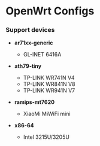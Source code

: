 # OpenWrt Configs

### Support devices

- **ar71xx-generic**
  - GL-INET 6416A

- **ath79-tiny**
  - TP-LINK WR741N V4
  - TP-LINK WR841N V8
  - TP-LINK WR941N V7

- **ramips-mt7620**
  - XiaoMi MiWiFi mini

- **x86-64**
  - Intel 3215U/3205U
